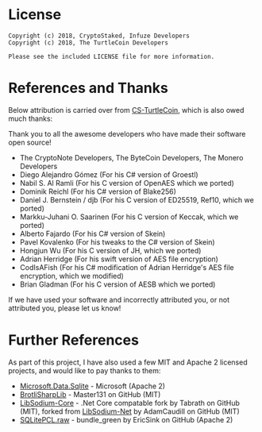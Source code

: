 # License

```
Copyright (c) 2018, CryptoStaked, Infuze Developers
Copyright (c) 2018, The TurtleCoin Developers

Please see the included LICENSE file for more information.
```

# References and Thanks

Below attribution is carried over from [CS-TurtleCoin](https://github.com/turtlecoin/cs-turtlecoin), which is also owed much thanks:

Thank you to all the awesome developers who have made their software open source!

* The CryptoNote Developers, The ByteCoin Developers, The Monero Developers
* Diego Alejandro Gómez (For his C# version of Groestl)
* Nabil S. Al Ramli (For his C version of OpenAES which we ported)
* Dominik Reichl (For his C# version of Blake256)
* Daniel J. Bernstein / djb (For his C version of ED25519, Ref10, which we ported)
* Markku-Juhani O. Saarinen (For his C version of Keccak, which we ported)
* Alberto Fajardo (For his C# version of Skein)
* Pavel Kovalenko (For his tweaks to the C# version of Skein)
* Hongjun Wu (For his C version of JH, which we ported)
* Adrian Herridge (For his swift version of AES file encryption)
* CodIsAFish (For his C# modification of Adrian Herridge's AES file encryption, which we modified)
* Brian Gladman (For his C version of AESB which we ported)

If we have used your software and incorrectly attributed you, or not attributed you, please let us know!

# Further References

As part of this project, I have also used a few MIT and Apache 2 licensed projects, and would like to pay thanks to them:

* [Microsoft.Data.Sqlite](https://www.asp.net/) - Microsoft (Apache 2)
* [BrotliSharpLib](https://github.com/master131/BrotliSharpLib) - Master131 on GitHub (MIT)
* [LibSodium-Core](https://github.com/tabrath/libsodium-core) - .Net Core compatable fork by Tabrath on GitHub (MIT), forked from [LibSodium-Net](https://github.com/adamcaudill/libsodium-net) by AdamCaudill on GitHub (MIT)
* [SQLitePCL.raw](https://github.com/ericsink/SQLitePCL.raw) - bundle_green by EricSink on GitHub (Apache 2)
